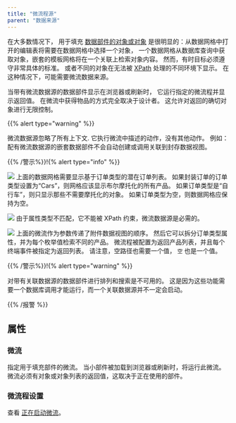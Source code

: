 ```yaml
---
title: "微流程源"
parent: "数据来源"
---
```



在大多数情况下， 用于填充 [数据部件的对象或对象](data-widgets) 是很明显的：从数据网格中打开的编辑表将需要在数据网格中选择一个对象， 一个数据网格从数据库查询中获取对象，嵌套的模板网格将在一个关联上检索对象内容。 然而，有时目标必须遵守非常具体的标准。 或者不同的对象在无法被 [XPath](xpath-constraints) 处理的不同环境下显示。 在这种情况下，可能需要微流数据来源。

当带有微流数据源的数据部件显示在浏览器或刷新时， 它运行指定的微流程并显示返回值。 在微流中获得物品的方式完全取决于设计者。 这允许对返回的确切对象进行无限控制。

{{% alert type="warning" %}}

微流数据源忽略了所有上下文. 它执行微流中描述的动作，没有其他动作。 例如：配有微流数据源的嵌套数据部件不会自动创建或调用关联到封存数据视图。

{{% /警示%}}!{% alert type="info" %}}

![](attachments/16713836/16843969.jpg) 上面的数据网格需要显示基于订单类型的潜在订单列表。 如果封装订单的订单类型设置为“Cars”，则网格应该显示布尔摩托化的所有产品。 如果订单类型是“自行车”，则只显示那些不需要摩托化的对象。 如果订单类型为空，则数据网格应保持为空。

![](attachments/16713836/16843968.jpg) 由于属性类型不匹配，它不能被 XPath 约束，微流数据源是必需的。

![](attachments/16713836/16843967.jpg) 上面的微流作为参数传递了附件数据视图的顺序。 然后它可以拆分订单类型属性，并为每个枚举值检索不同的产品。 微流程被配置为返回产品列表，并且每个终端事件被指定为返回列表。 请注意，空路径也需要一个值， `空` 也是一个值。

{{% /警示%}}!{% alert type="warning" %}}

对带有关联数据源的数据部件进行排列和搜索是不可用的。 这是因为这些功能需要一个数据库调用才能运行，而一个关联数据源并不一定会启动。

{{% /报警 %}}

## 属性

### 微流

指定用于填充部件的微流。 当小部件被加载到浏览器或刷新时，将运行此微流。 微流必须有对象或对象列表的返回值，这取决于正在使用的部件。

### 微流程设置

查看 [正在启动微流](starting-microflows)。
